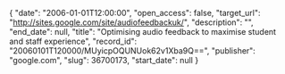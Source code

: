 {
  "date": "2006-01-01T12:00:00", 
  "open_access": false, 
  "target_url": "http://sites.google.com/site/audiofeedbackuk/", 
  "description": "", 
  "end_date": null, 
  "title": "Optimising audio feedback to maximise student and staff experience", 
  "record_id": "20060101T120000/MUyicpOQUNUok62v1Xba9Q==", 
  "publisher": "google.com", 
  "slug": 36700173, 
  "start_date": null
}


